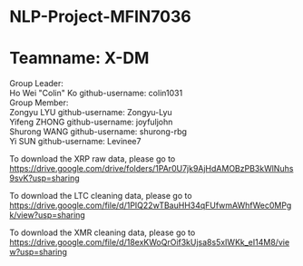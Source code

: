 # NLP-Project-MFIN7036
# Teamname: X-DM
Group Leader:\
Ho Wei "Colin" Ko github-username: colin1031\
Group Member:\
Zongyu LYU github-username: Zongyu-Lyu\
Yifeng ZHONG github-username: joyfuljohn\
Shurong WANG github-username: shurong-rbg\
Yi SUN github-username: Levinee7


To download the XRP raw data, please go to https://drive.google.com/drive/folders/1PAr0U7jk9AjHdAMOBzPB3kWlNuhs9svK?usp=sharing

To download the LTC cleaning data, please go to https://drive.google.com/file/d/1PIQ22wTBauHH34qFUfwmAWhfWec0MPgk/view?usp=sharing

To download the XMR cleaning data, please go to https://drive.google.com/file/d/18exKWoQrOif3kUjsa8s5xIWKk_eI14M8/view?usp=sharing
